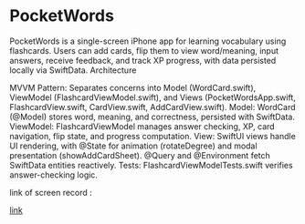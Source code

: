 # PocketWords

PocketWords is a single-screen iPhone app for learning vocabulary using flashcards. Users can add cards, flip them to view word/meaning, input answers, receive feedback, and track XP progress, with data persisted locally via SwiftData.
Architecture

MVVM Pattern: Separates concerns into Model (WordCard.swift), ViewModel (FlashcardViewModel.swift), and Views (PocketWordsApp.swift, FlashcardView.swift, CardView.swift, AddCardView.swift).
Model: WordCard (@Model) stores word, meaning, and correctness, persisted with SwiftData.
ViewModel: FlashcardViewModel manages answer checking, XP, card navigation, flip state, and progress computation.
View: SwiftUI views handle UI rendering, with @State for animation (rotateDegree) and modal presentation (showAddCardSheet). @Query and @Environment fetch SwiftData entities reactively.
Tests: FlashcardViewModelTests.swift verifies answer-checking logic.

link of screen record : 

[link](https://limewire.com/decrypt?downloadUrl=https%3A%2F%2Flimewire-filesharing-production.b61cdfd8cf17f52ddc020162e738eb5d.r2.cloudflarestorage.com%2Fbuckets%2Fbea72822-6562-4ac2-86b2-0a1174125bbe%2F641db035-858b-4016-a931-537590954d0c%3FX-Amz-Algorithm%3DAWS4-HMAC-SHA256%26X-Amz-Date%3D20250517T101215Z%26X-Amz-SignedHeaders%3Dhost%26X-Amz-Credential%3Da1868571dfad6d4fe293ee5b945a0ad5%252F20250517%252Fauto%252Fs3%252Faws4_request%26X-Amz-Expires%3D14400%26X-Amz-Signature%3D3a8a7dec2008509fa943f081dc89f89567c3066d7358b4ce7b730451019c0d4f&mediaType=video%2Fquicktime&decryptionSession=eyJhZXNKd2tHY20iOnsiYWVzS2V5VHlwZSI6IlNZTU1FVFJJQ19BRVMtR0NNX0tFWSIsImp3ayI6eyJhbGciOiJBMjU2R0NNIiwiZXh0Ijp0cnVlLCJrIjoiZGplaWJnVmNIOUIwSjA0cnBhRG9fWFMxOU1feTE0M2x1a09ISV9EVTVrbyIsImtleV9vcHMiOlsiZW5jcnlwdCIsImRlY3J5cHQiXSwia3R5Ijoib2N0In19LCJhZXNKd2tDdHIiOnsiYWVzS2V5VHlwZSI6IlNZTU1FVFJJQ19BRVMtQ1RSX0tFWSIsImp3ayI6eyJhbGciOiJBMjU2Q1RSIiwiZXh0Ijp0cnVlLCJrIjoiZGplaWJnVmNIOUIwSjA0cnBhRG9fWFMxOU1feTE0M2x1a09ISV9EVTVrbyIsImtleV9vcHMiOlsiZW5jcnlwdCIsImRlY3J5cHQiXSwia3R5Ijoib2N0In19fQ)
